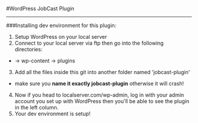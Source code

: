 #WordPress JobCast Plugin
***
###Installing dev environment for this plugin:

1. Setup WordPress on your local server
2. Connect to your local server via ftp then go into the following directories:
+ -> wp-content -> plugins
3. Add all the files inside this git into another folder named 'jobcast-plugin'
+ make sure you **name it exactly jobcast-plugin** otherwise it will crash!
4. Now if you head to localserver.com/wp-admin, log in with your admin account
you set up with WordPress then you'll be able to see the plugin in the left column.
5. Your dev environment is setup!
